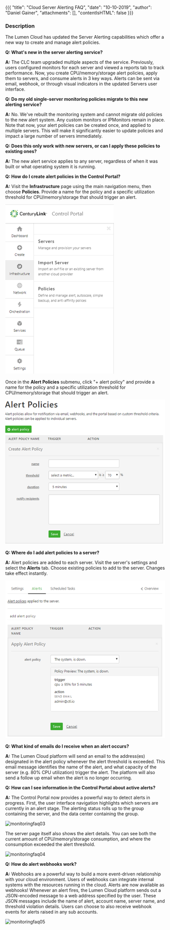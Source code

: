 {{{
  "title": "Cloud Server Alerting FAQ",
  "date": "10-10-2019",
  "author": "Daniel Gainer",
  "attachments": [],
  "contentIsHTML": false
}}}

### Description

The Lumen Cloud has updated the Server Alerting capabilities which offer a new way to create and manage alert policies.

**Q: What's new in the server alerting service?**

**A:** The CLC team upgraded multiple aspects of the service. Previously, users configured monitors for each server and viewed a reports tab to track performance. Now, you create CPU/memory/storage alert policies, apply them to servers, and consume alerts in 3 key ways. Alerts can be sent via email, webhook, or through visual indicators in the updated Servers user interface.

**Q: Do my old single-server monitoring policies migrate to this new alerting service?**

**A:** No. We've rebuilt the monitoring system and cannot migrate old policies to the new alert system. Any custom monitors or IPMonitors remain in place. Note that now, your alert policies can be created once, and applied to multiple servers. This will make it significantly easier to update policies and impact a large number of servers immediately.

**Q: Does this only work with new servers, or can I apply these policies to existing ones?**

**A:** The new alert service applies to any server, regardless of when it was built or what operating system it is running.

**Q: How do I create alert policies in the Control Portal?**

**A:** Visit the **Infrastructure** page using the main navigation menu, then choose **Policies**. Provide a name for the policy and a specific utilization threshold for CPU/memory/storage that should trigger an alert.

![Alert1](../images/Alert1.png)

Once in the **Alert Policies** submenu, click "+ alert policy" and provide a name for the policy and a specific utilization threshold for CPU/memory/storage that should trigger an alert.

![Alert3](../images/Alert3.png)

**Q: Where do I add alert policies to a server?**

**A:** Alert policies are added to each server. Visit the server's settings and select the **Alerts** tab. Choose existing policies to add to the server. Changes take effect instantly.

![Alert4](../images/Alert4.png)

**Q: What kind of emails do I receive when an alert occurs?**

**A:** The Lumen Cloud platform will send an email to the address(es) designated in the alert policy whenever the alert threshold is exceeded. This email message identifies the name of the alert, and what capacity of the server (e.g. 80% CPU utilization) trigger the alert. The platform will also send a follow up email when the alert is no longer occurring.

**Q: How can I see information in the Control Portal about active alerts?**

**A:** The Control Portal now provides a powerful way to detect alerts in progress. First, the user interface navigation highlights which servers are currently in an alert stage. The alerting status rolls up to the group containing the server, and the data center containing the group.

![monitoringfaq03](https://t3n.zendesk.com/attachments/token/ftand3mijcud2dj/?name=monitoringfaq03.png)

The server page itself also shows the alert details. You can see both the current amount of CPU/memory/storage consumption, and where the consumption exceeded the alert threshold.

![monitoringfaq04](https://t3n.zendesk.com/attachments/token/vm6apqjxnfhqkpg/?name=monitoringfaq04.png)

**Q: How do alert webhooks work?**

**A:** Webhooks are a powerful way to build a more event-driven relationship with your cloud environment. Users of webhooks can integrate internal systems with the resources running in the cloud. Alerts are now available as webhooks! Whenever an alert fires, the Lumen Cloud platform sends out a JSON-encoded message to a web address specified by the user. These JSON messages include the name of alert, account name, server name, and threshold violation details. Users can choose to also receive webhook events for alerts raised in any sub accounts.

![monitoringfaq05](https://t3n.zendesk.com/attachments/token/jtiu0cckldrrzll/?name=monitoringfaq05.png)
